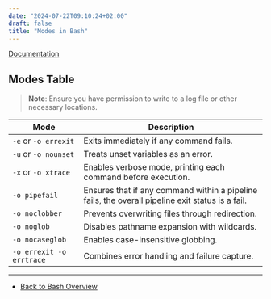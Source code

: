 ```yaml
---
date: "2024-07-22T09:10:24+02:00"
draft: false
title: "Modes in Bash"
---
```


[Documentation](https://tldp.org/)

## Modes Table

> **Note**: Ensure you have permission to write to a log file or other necessary locations.

| Mode                  | Description                                                                                     |
|-----------------------|-------------------------------------------------------------------------------------------------|
| `-e` or `-o errexit`  | Exits immediately if any command fails.                                                         |
| `-u` or `-o nounset`  | Treats unset variables as an error.                                                             |
| `-x` or `-o xtrace`   | Enables verbose mode, printing each command before execution.                                   |
| `-o pipefail`         | Ensures that if any command within a pipeline fails, the overall pipeline exit status is a fail.|
| `-o noclobber`        | Prevents overwriting files through redirection.                                                 |
| `-o noglob`           | Disables pathname expansion with wildcards.                                                     |
| `-o nocaseglob`       | Enables case-insensitive globbing.                                                              |
| `-o errexit -o errtrace` | Combines error handling and failure capture.                                                 |

--------------------------------------------------------------------------------------------------------------------------

* [Back to Bash Overview](/Notes/posts/Linux/commands/bash_MAIN)

